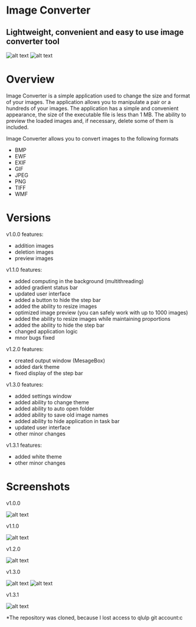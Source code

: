 # Image Converter
## Lightweight, сonvenient and easy to use image converter tool

![alt text](https://github.com/qlulp/ImageFormatConverter/blob/main/Screenshots/v1.3.0-1.JPG?raw=true)
![alt text](https://github.com/qlulp/ImageFormatConverter/blob/main/Screenshots/v1.3.1-1.JPG?raw=false)

# Overview

Image Converter is a simple application used to change the size and format of your images. The application allows you to manipulate a pair or a hundreds of your images. The application has a simple and convenient appearance, the size of the executable file is less than 1 MB. The ability to preview the loaded images and, if necessary, delete some of them is included.

Image Converter allows you to convert images to the following formats
- BMP
- EWF
- EXIF
- GIF
- JPEG
- PNG
- TIFF
- WMF

# Versions

v1.0.0 features:
- addition images
- deletion images
- preview images

v1.1.0 features:
- added computing in the background (multithreading)
- added gradient status bar
- updated user interface
- added a button to hide the step bar
- added the ability to resize images
- optimized image preview (you can safely work with up to 1000 images)
- added the ability to resize images while maintaining proportions
- added the ability to hide the step bar
- changed application logic
- mnor bugs fixed

v1.2.0 features:
- created output window (MesageBox)
- added dark theme
- fixed display of the step bar

v1.3.0 features:
- added settings window
- added ability to change theme
- added ability to auto open folder
- added ability to save old image names
- added ability to hide application in task bar
- updated user interface
- other minor changes

v1.3.1 features:
- added white theme
- other minor changes

# Screenshots

v1.0.0

![alt text](https://github.com/qlulp/ImageFormatConverter/blob/main/Screenshots/v1.0.0.jpg?raw=true)

v1.1.0

![alt text](https://github.com/qlulp/ImageFormatConverter/blob/main/Screenshots/v1.1.0.JPG?raw=true)

v1.2.0

![alt text](https://github.com/qlulp/ImageFormatConverter/blob/main/Screenshots/v1.2.0.JPG?raw=true)

v1.3.0

![alt text](https://github.com/qlulp/ImageFormatConverter/blob/main/Screenshots/v1.3.0-1.JPG?raw=true)
![alt text](https://github.com/qlulp/ImageFormatConverter/blob/main/Screenshots/v1.3.0-2.JPG?raw=true)

v1.3.1

![alt text](https://github.com/qlulp/ImageFormatConverter/blob/main/Screenshots/v1.3.1-1.JPG?raw=true)

*The repository was cloned, because I lost access to qlulp git account:c
